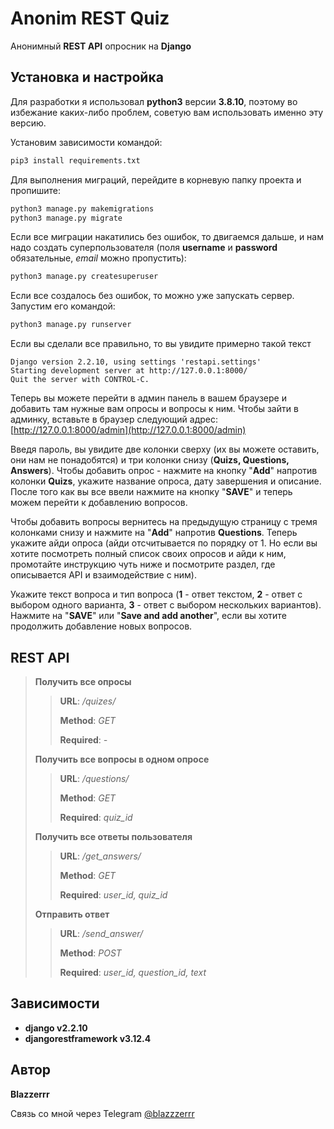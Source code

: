 # Anonim REST Quiz
Анонимный **REST API** опросник на **Django**

## Установка и настройка
Для разработки я использовал **python3** версии **3.8.10**, поэтому во избежание каких-либо проблем, советую вам использовать именно эту версию.

Установим зависимости командой: 
```bash
pip3 install requirements.txt
``` 

Для выполнения миграций, перейдите в корневую папку проекта и пропишите: 

```bash
python3 manage.py makemigrations
python3 manage.py migrate
```

Если все миграции накатились без ошибок, то двигаемся дальше, и нам надо создать суперпользователя (поля **username** и **password** обязательные, *email* можно пропустить):

```bash
python3 manage.py createsuperuser
```

Если все создалось без ошибок, то можно уже запускать сервер. Запустим его командой:

```bash
python3 manage.py runserver
```

Если вы сделали все правильно, то вы увидите примерно такой текст
```
Django version 2.2.10, using settings 'restapi.settings'
Starting development server at http://127.0.0.1:8000/
Quit the server with CONTROL-C.
```

Теперь вы можете перейти в админ панель в вашем браузере и добавить там нужные вам опросы и вопросы к ним. Чтобы зайти в админку, вставьте в браузер следующий адрес: [http://127.0.0.1:8000/admin](http://127.0.0.1:8000/admin) 

Введя пароль, вы увидите две колонки сверху (их вы можете оставить, они нам не понадобятся) и три колонки снизу (**Quizs, Questions, Answers**). Чтобы добавить опрос - нажмите на кнопку "**Add**" напротив колонки **Quizs**, укажите название опроса, дату завершения и описание. После того как вы все ввели нажмите на кнопку "**SAVE**" и теперь можем перейти к добавлению вопросов.

Чтобы добавить вопросы вернитесь на предыдущую страницу с тремя колонками снизу и нажмите на "**Add**" напротив **Questions**. Теперь укажите айди опроса (айди отсчитывается по порядку от 1. Но если вы хотите посмотреть полный список своих опросов и айди к ним, промотайте инструкцию чуть ниже и посмотрите раздел, где описывается API и взаимодействие с ним). 

Укажите текст вопроса и тип вопроса (**1** - ответ текстом, **2** - ответ с выбором одного варианта, **3** - ответ с выбором нескольких вариантов). Нажмите на "**SAVE**" или "**Save and add another**", если вы хотите продолжить добавление новых вопросов.

## REST API
> **Получить все опросы**
>> **URL**: */quizes/*
>>
>> **Method**: *GET*
>>
>> **Required**: *-* 
>> 
> **Получить все вопросы в одном опросе**
>> **URL**: */questions/*
>>
>> **Method**: *GET*
>>
>> **Required**: *quiz_id* 
>> 
> **Получить все ответы пользователя**
>> **URL**: */get_answers/*
>>
>> **Method**: *GET*
>>
>> **Required**: *user_id, quiz_id* 
>> 
> **Отправить ответ**
>> **URL**: */send_answer/*
>>
>> **Method**: *POST*
>>
>> **Required**: *user_id, question_id, text* 

## Зависимости
- **django v2.2.10**
- **djangorestframework v3.12.4**

## Автор
**Blazzerrr**

Связь со мной через Telegram
[@blazzzerrr](https://t.me/blazzzerrr) 
